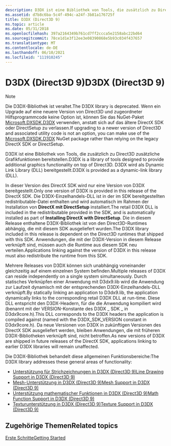 ```yaml
---
description: D3DX ist eine Bibliothek von Tools, die zusätzlich zu Direct3D zusätzliche Grafikfunktionen bereitstellen. D3DX wird als Dynamic Link Library (DLL) bereitgestellt.
ms.assetid: d7b8c6ba-5c4f-494c-a24f-3b81a176725f
title: D3DX (Direct3D 9)
ms.topic: article
ms.date: 05/31/2018
ms.openlocfilehash: 397a2164349b761cd7ff2ccca5e2158abc22bd64
ms.sourcegitcommit: 78ce1d1e3f12ee3e08390868e5b93c034f437657
ms.translationtype: MT
ms.contentlocale: de-DE
ms.lasthandoff: 06/10/2021
ms.locfileid: "111910245"
---
```

# <a name="d3dx-direct3d-9"></a><span data-ttu-id="d4e73-104">D3DX (Direct3D 9)</span><span class="sxs-lookup"><span data-stu-id="d4e73-104">D3DX (Direct3D 9)</span></span>

> [!NOTE]
> <span data-ttu-id="d4e73-105">Die D3DX-Bibliothek ist veraltet.</span><span class="sxs-lookup"><span data-stu-id="d4e73-105">The D3DX library is deprecated.</span></span> <span data-ttu-id="d4e73-106">Wenn ein Upgrade auf eine neuere Version von Direct3D und zugeordneter Hilfsprogrammcode keine Option ist, können Sie das NuGet-Paket [Microsoft.DXSDK.D3DX](https://www.nuget.org/packages/Microsoft.DXSDK.D3DX) verwenden, anstatt sich auf das ältere DirectX SDK oder DirectSetup zu verlassen.</span><span class="sxs-lookup"><span data-stu-id="d4e73-106">If upgrading to a newer version of Direct3D and associated utility code is not an option, you can make use of the [Microsoft.DXSDK.D3DX](https://www.nuget.org/packages/Microsoft.DXSDK.D3DX) NuGet package rather than relying on the legacy DirectX SDK or DirectSetup.</span></span>

<span data-ttu-id="d4e73-107">D3DX ist eine Bibliothek von Tools, die zusätzlich zu Direct3D zusätzliche Grafikfunktionen bereitstellen.</span><span class="sxs-lookup"><span data-stu-id="d4e73-107">D3DX is a library of tools designed to provide additional graphics functionality on top of Direct3D.</span></span> <span data-ttu-id="d4e73-108">D3DX wird als Dynamic Link Library (DLL) bereitgestellt.</span><span class="sxs-lookup"><span data-stu-id="d4e73-108">D3DX is provided as a dynamic-link library (DLL).</span></span>

<span data-ttu-id="d4e73-109">In dieser Version des DirectX SDK wird nur eine Version von D3DX bereitgestellt.</span><span class="sxs-lookup"><span data-stu-id="d4e73-109">Only one version of D3DX is provided in this release of the DirectX SDK.</span></span> <span data-ttu-id="d4e73-110">Die D3DX-Einzelhandels-DLL ist in der im SDK bereitgestellten redistributable-Datei enthalten und wird automatisch im Rahmen der Installation von **DirectX mit DirectSetup** installiert.</span><span class="sxs-lookup"><span data-stu-id="d4e73-110">The retail D3DX DLL is included in the redistributable provided in the SDK, and is automatically installed as part of **Installing DirectX with DirectSetup**.</span></span> <span data-ttu-id="d4e73-111">Die in diesem Release enthaltene D3DX-Bibliothek ist von den Direct3D-Runtimes abhängig, die mit diesem SDK ausgeliefert wurden.</span><span class="sxs-lookup"><span data-stu-id="d4e73-111">The D3DX library included in this release is dependent on the Direct3D runtimes that shipped with this SDK.</span></span> <span data-ttu-id="d4e73-112">Anwendungen, die mit der D3DX-Version in diesem Release verknüpft sind, müssen auch die Runtime aus diesem SDK neu verteilen.</span><span class="sxs-lookup"><span data-stu-id="d4e73-112">Applications linking against the version of D3DX in this release must also redistribute the runtime from this SDK.</span></span>

<span data-ttu-id="d4e73-113">Mehrere Releases von D3DX können sich unabhängig voneinander gleichzeitig auf einem einzelnen System befinden.</span><span class="sxs-lookup"><span data-stu-id="d4e73-113">Multiple releases of D3DX can reside independently on a single system simultaneously.</span></span> <span data-ttu-id="d4e73-114">Durch statisches Verknüpfen einer Anwendung mit D3dx9.lib wird die Anwendung zur Laufzeit dynamisch mit der entsprechenden D3DX-Einzelhandels-DLL verknüpft.</span><span class="sxs-lookup"><span data-stu-id="d4e73-114">By statically linking an application to D3dx9.lib, the application dynamically links to the corresponding retail D3DX DLL at run-time.</span></span> <span data-ttu-id="d4e73-115">Diese DLL entspricht den D3DX-Headern, für die die Anwendung kompiliert wird (benannt mit der VERSION-Konstante des D3DX \_ SDK \_ in D3dx9core.h).</span><span class="sxs-lookup"><span data-stu-id="d4e73-115">This DLL corresponds to the D3DX headers the application is compiled against (named with the D3DX\_SDK\_VERSION constant in D3dx9core.h).</span></span> <span data-ttu-id="d4e73-116">Da neue Versionen von D3DX in zukünftigen Versionen des DirectX SDK ausgeliefert werden, bleiben Anwendungen, die mit früheren D3DX-Bibliotheken verknüpft sind, nicht betroffen.</span><span class="sxs-lookup"><span data-stu-id="d4e73-116">As new versions of D3DX are shipped in future releases of the DirectX SDK, applications linking to earlier D3DX libraries will remain unaffected.</span></span>

<span data-ttu-id="d4e73-117">Die D3DX-Bibliothek behandelt diese allgemeinen Funktionsbereiche:</span><span class="sxs-lookup"><span data-stu-id="d4e73-117">The D3DX library addresses these general areas of functionality:</span></span>

-   [<span data-ttu-id="d4e73-118">Unterstützung für Strichzeichnungen in D3DX (Direct3D 9)</span><span class="sxs-lookup"><span data-stu-id="d4e73-118">Line Drawing Support in D3DX (Direct3D 9)</span></span>](line-drawing-support-in-d3dx.md)
-   [<span data-ttu-id="d4e73-119">Mesh-Unterstützung in D3DX (Direct3D 9)</span><span class="sxs-lookup"><span data-stu-id="d4e73-119">Mesh Support in D3DX (Direct3D 9)</span></span>](mesh-support-in-d3dx.md)
-   [<span data-ttu-id="d4e73-120">Unterstützung mathematischer Funktionen in D3DX (Direct3D 9)</span><span class="sxs-lookup"><span data-stu-id="d4e73-120">Math Function Support in D3DX (Direct3D 9)</span></span>](math-function-support-in-d3dx.md)
-   [<span data-ttu-id="d4e73-121">Texturunterstützung in D3DX (Direct3D 9)</span><span class="sxs-lookup"><span data-stu-id="d4e73-121">Texture Support in D3DX (Direct3D 9)</span></span>](texture-support-in-d3dx.md)

## <a name="related-topics"></a><span data-ttu-id="d4e73-122">Zugehörige Themen</span><span class="sxs-lookup"><span data-stu-id="d4e73-122">Related topics</span></span>

<dl> <dt>

[<span data-ttu-id="d4e73-123">Erste Schritte</span><span class="sxs-lookup"><span data-stu-id="d4e73-123">Getting Started</span></span>](getting-started.md)
</dt> </dl>

 

 



